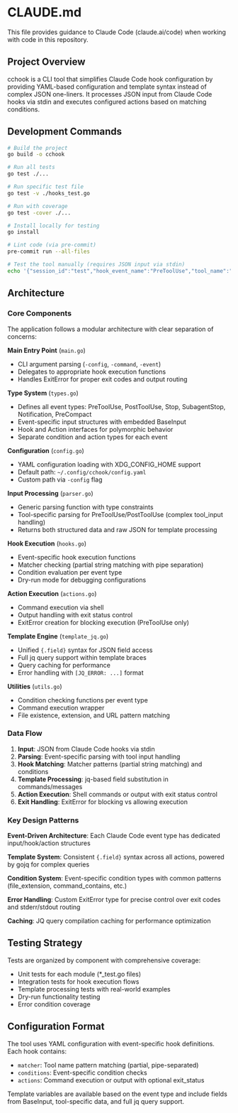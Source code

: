 # CLAUDE.md

This file provides guidance to Claude Code (claude.ai/code) when working with code in this repository.

## Project Overview

cchook is a CLI tool that simplifies Claude Code hook configuration by providing YAML-based configuration and template syntax instead of complex JSON one-liners. It processes JSON input from Claude Code hooks via stdin and executes configured actions based on matching conditions.

## Development Commands

```bash
# Build the project
go build -o cchook

# Run all tests
go test ./...

# Run specific test file
go test -v ./hooks_test.go

# Run with coverage
go test -cover ./...

# Install locally for testing
go install

# Lint code (via pre-commit)
pre-commit run --all-files

# Test the tool manually (requires JSON input via stdin)
echo '{"session_id":"test","hook_event_name":"PreToolUse","tool_name":"Write","tool_input":{"file_path":"test.go"}}' | ./cchook -event PreToolUse
```

## Architecture

### Core Components

The application follows a modular architecture with clear separation of concerns:

**Main Entry Point** (`main.go`)
- CLI argument parsing (`-config`, `-command`, `-event`)
- Delegates to appropriate hook execution functions
- Handles ExitError for proper exit codes and output routing

**Type System** (`types.go`)
- Defines all event types: PreToolUse, PostToolUse, Stop, SubagentStop, Notification, PreCompact
- Event-specific input structures with embedded BaseInput
- Hook and Action interfaces for polymorphic behavior
- Separate condition and action types for each event

**Configuration** (`config.go`)
- YAML configuration loading with XDG_CONFIG_HOME support
- Default path: `~/.config/cchook/config.yaml`
- Custom path via `-config` flag

**Input Processing** (`parser.go`)
- Generic parsing function with type constraints
- Tool-specific parsing for PreToolUse/PostToolUse (complex tool_input handling)
- Returns both structured data and raw JSON for template processing

**Hook Execution** (`hooks.go`)
- Event-specific hook execution functions
- Matcher checking (partial string matching with pipe separation)
- Condition evaluation per event type
- Dry-run mode for debugging configurations

**Action Execution** (`actions.go`)
- Command execution via shell
- Output handling with exit status control
- ExitError creation for blocking execution (PreToolUse only)

**Template Engine** (`template_jq.go`)
- Unified `{.field}` syntax for JSON field access
- Full jq query support within template braces
- Query caching for performance
- Error handling with `[JQ_ERROR: ...]` format

**Utilities** (`utils.go`)
- Condition checking functions per event type
- Command execution wrapper
- File existence, extension, and URL pattern matching

### Data Flow

1. **Input**: JSON from Claude Code hooks via stdin
2. **Parsing**: Event-specific parsing with tool input handling
3. **Hook Matching**: Matcher patterns (partial string matching) and conditions
4. **Template Processing**: jq-based field substitution in commands/messages
5. **Action Execution**: Shell commands or output with exit status control
6. **Exit Handling**: ExitError for blocking vs allowing execution

### Key Design Patterns

**Event-Driven Architecture**: Each Claude Code event type has dedicated input/hook/action structures

**Template System**: Consistent `{.field}` syntax across all actions, powered by gojq for complex queries

**Condition System**: Event-specific condition types with common patterns (file_extension, command_contains, etc.)

**Error Handling**: Custom ExitError type for precise control over exit codes and stderr/stdout routing

**Caching**: JQ query compilation caching for performance optimization

## Testing Strategy

Tests are organized by component with comprehensive coverage:
- Unit tests for each module (*_test.go files)
- Integration tests for hook execution flows
- Template processing tests with real-world examples
- Dry-run functionality testing
- Error condition coverage

## Configuration Format

The tool uses YAML configuration with event-specific hook definitions. Each hook contains:
- `matcher`: Tool name pattern matching (partial, pipe-separated)
- `conditions`: Event-specific condition checks
- `actions`: Command execution or output with optional exit_status

Template variables are available based on the event type and include fields from BaseInput, tool-specific data, and full jq query support.
